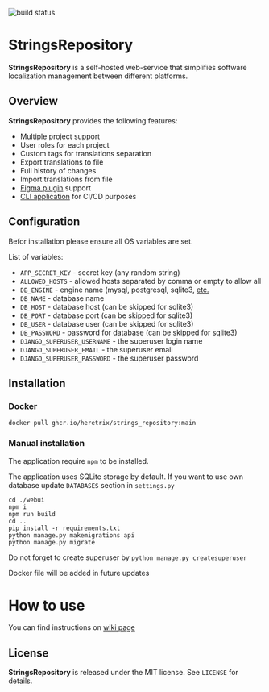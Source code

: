 ![build status](https://github.com/HereTrix/strings_repository/actions/workflows/main-build.yml/badge.svg)

StringsRepository
========

**StringsRepository** is a self-hosted web-service that simplifies software localization management between different platforms. 

Overview
--------

**StringsRepository** provides the following features:

* Multiple project support
* User roles for each project
* Custom tags for translations separation
* Export translations to file
* Full history of changes
* Import translations from file
* [Figma plugin](https://github.com/HereTrix/strings_repository-figma-plugin) support
* [CLI application](https://github.com/HereTrix/strings_repository_cli) for CI/CD purposes

Configuration
--------

Befor installation please ensure all OS variables are set.

List of variables:
- `APP_SECRET_KEY` - secret key (any random string)
- `ALLOWED_HOSTS` - allowed hosts separated by comma or empty to allow all
- `DB_ENGINE` - engine name (mysql, postgresql, sqlite3, [etc.](https://docs.djangoproject.com/en/5.0/ref/databases/)
- `DB_NAME` - database name
- `DB_HOST` - database host (can be skipped for sqlite3)
- `DB_PORT` - database port (can be skipped for sqlite3)
- `DB_USER` - database user (can be skipped for sqlite3)
- `DB_PASSWORD` - password for database (can be skipped for sqlite3)
- `DJANGO_SUPERUSER_USERNAME` - the superuser login name
- `DJANGO_SUPERUSER_EMAIL` - the superuser email
- `DJANGO_SUPERUSER_PASSWORD` - the superuser password


Installation
--------

### Docker

`docker pull ghcr.io/heretrix/strings_repository:main`

### Manual installation

The application require `npm` to be installed.

The application uses SQLite storage by default. If you want to use own database update `DATABASES` section in `settings.py`

```
cd ./webui
npm i
npm run build
cd ..
pip install -r requirements.txt
python manage.py makemigrations api
python manage.py migrate
```

Do not forget to create superuser by `python manage.py createsuperuser`

Docker file will be added in future updates

How to use
=======
You can find instructions on [wiki page](https://github.com/HereTrix/strings_repository/wiki)

License
-------

**StringsRepository** is released under the MIT license. See `LICENSE` for details.
